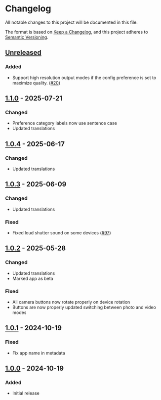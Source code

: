 # Changelog
All notable changes to this project will be documented in this file.

The format is based on [Keep a Changelog](https://keepachangelog.com/en/1.1.0/),
and this project adheres to [Semantic Versioning](https://semver.org/spec/v2.0.0.html).

## [Unreleased]
### Added
- Support high resolution output modes if the config preference is set to maximize quality. ([#20])

## [1.1.0] - 2025-07-21
### Changed
- Preference category labels now use sentence case
- Updated translations

## [1.0.4] - 2025-06-17
### Changed
- Updated translations

## [1.0.3] - 2025-06-09
### Changed
- Updated translations

### Fixed
- Fixed loud shutter sound on some devices ([#97])

## [1.0.2] - 2025-05-28
### Changed
- Updated translations
- Marked app as beta

### Fixed
- All camera buttons now rotate properly on device rotation
- Buttons are now properly updated switching between photo and video modes

## [1.0.1] - 2024-10-19
### Fixed
- Fix app name in metadata

## [1.0.0] - 2024-10-19
### Added
- Initial release

[#20]: https://github.com/FossifyOrg/Camera/issues/20
[#97]: https://github.com/FossifyOrg/Camera/issues/97

[Unreleased]: https://github.com/FossifyOrg/Camera/compare/1.1.0...HEAD
[1.1.0]: https://github.com/FossifyOrg/Camera/compare/1.0.4...1.1.0
[1.0.4]: https://github.com/FossifyOrg/Camera/compare/1.0.3...1.0.4
[1.0.3]: https://github.com/FossifyOrg/Camera/compare/1.0.2...1.0.3
[1.0.2]: https://github.com/FossifyOrg/Camera/compare/1.0.1...1.0.2
[1.0.1]: https://github.com/FossifyOrg/Camera/compare/1.0.0...1.0.1
[1.0.0]: https://github.com/FossifyOrg/Camera/releases/tag/1.0.0
